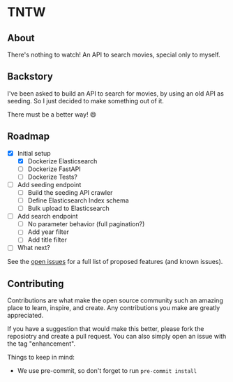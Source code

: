 # TNTW

## About

There's nothing to watch!
An API to search movies, special only to myself.

## Backstory

I've been asked to build an API to search for movies, by using an old API
as seeding. So I just decided to make something out of it.

There must be a better way! :smile:

## Roadmap

- [x] Initial setup
  - [x] Dockerize Elasticsearch
  - [ ] Dockerize FastAPI
  - [ ] Dockerize Tests?
- [ ] Add seeding endpoint
  - [ ] Build the seeding API crawler
  - [ ] Define Elasticsearch Index schema
  - [ ] Bulk upload to Elasticsearch
- [ ] Add search endpoint
  - [ ] No parameter behavior (full pagination?)
  - [ ] Add year filter
  - [ ] Add title filter
- [ ] What next?

See the [open issues][open-issues] for a full list of
proposed features (and known issues).

## Contributing

Contributions are what make the open source community such an amazing place
to learn, inspire, and create.
Any contributions you make are greatly appreciated.

If you have a suggestion that would make this better, please fork
the reposiotry and create a pull request. You can also simply open
an issue with the tag "enhancement".

Things to keep in mind:

- We use pre-commit, so don't forget to run `pre-commit install`

[open-issues]: https://github.com/nramirezuy/tntw/issues
